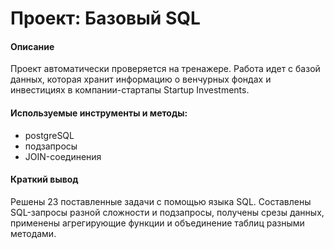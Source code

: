 # Проект: Базовый SQL
#### Описание 
Проект автоматически проверяется на тренажере. Работа идет с базой данных, которая хранит информацию о венчурных фондах и инвестициях в компании-стартапы Startup Investments.

#### Используемые инструменты и методы:
* postgreSQL
* подзапросы
* JOIN-соединения


#### Краткий вывод
Решены 23 поставленные задачи  с помощью языка SQL. Составлены SQL-запросы разной сложности и подзапросы, получены срезы данных, применены агрегирующие функции и объединение таблиц разными методами.